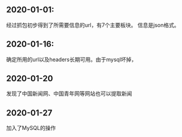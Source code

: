 ## 2020-01-01:
经过抓包初步得到了所需要信息的url，有7个主要板块。
信息是json格式。

## 2020-01-16:
确定所用的url以及headers长期可用。由于mysql坏掉，

## 2020-01-20
发现了中国新闻网、中国青年网等网站也可以提取新闻

## 2020-01-27
加入了MySQL的操作

